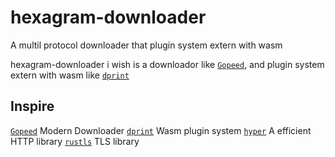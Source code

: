 # hexagram-downloader
A multil protocol downloader that plugin system extern with wasm

hexagram-downloader i wish is a downloador like [`Gopeed`](https://gopeed.com), and plugin system extern with wasm like [`dprint`](https://dprint.dev)


## Inspire

[`Gopeed`](https://gopeed.com) Modern Downloader
[`dprint`](https://dprint.dev) Wasm plugin system
[`hyper`](https://hyper.rs/) A efficient HTTP library
[`rustls`](https://github.com/rustls/rustls) TLS library
